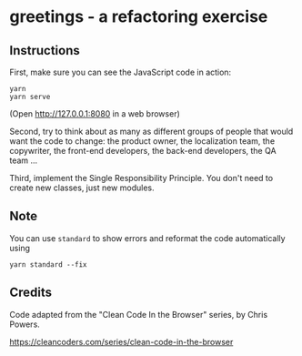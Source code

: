 # greetings - a refactoring exercise

## Instructions

First, make sure you can see the JavaScript code in action:

```
yarn
yarn serve
```

(Open http://127.0.0.1:8080 in a web browser)

Second, try to think about as many as different groups of people that would want
the code to change: the product owner, the localization team,
the copywriter, the front-end developers, the back-end developers, the QA team ...

Third, implement the Single Responsibility Principle. You don't need to create new classes, just new modules.


## Note

You can use `standard` to show errors and reformat the code automatically
using

```
yarn standard --fix
```

## Credits

Code adapted from the "Clean Code In the Browser" series, by Chris Powers.

https://cleancoders.com/series/clean-code-in-the-browser
